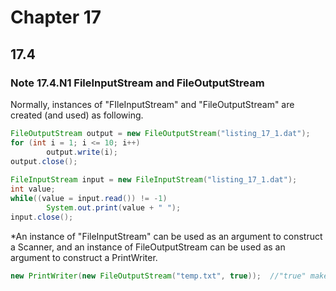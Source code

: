 # Chapter 17
## 17.4
### Note 17.4.N1 FileInputStream and FileOutputStream
Normally, instances of "FIleInputStream" and "FileOutputStream" are created (and used) as following.  
```java
FileOutputStream output = new FileOutputStream("listing_17_1.dat");
for (int i = 1; i <= 10; i++)
		output.write(i);
output.close();
		
FileInputStream input = new FileInputStream("listing_17_1.dat");
int value;
while((value = input.read()) != -1)
		System.out.print(value + " ");
input.close();
```
  
\*An instance of "FileInputStream" can be used as an argument to construct a Scanner, and an instance of FileOutputStream can be used as an argument to construct a PrintWriter.
```java
new PrintWriter(new FileOutputStream("temp.txt", true));  //"true" make output appended to the original text
```
